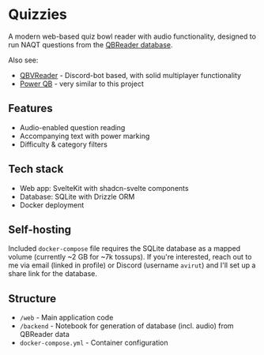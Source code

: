 # Quizzies

A modern web-based quiz bowl reader with audio functionality, designed to run NAQT questions from the [QBReader database](https://www.qbreader.org/database/).

Also see:
- [QBVReader](https://hsquizbowl.org/forums/viewtopic.php?t=28652) - Discord-bot based, with solid multiplayer functionality
- [Power QB](https://www.powerqb.org/) - very similar to this project

## Features

- Audio-enabled question reading
- Accompanying text with power marking
- Difficulty & category filters

## Tech stack

- Web app: SvelteKit with shadcn-svelte components
- Database: SQLite with Drizzle ORM
- Docker deployment

## Self-hosting

Included `docker-compose` file requires the SQLite database as a mapped volume (currently ~2 GB for ~7k tossups). If you're interested, reach out to me via email (linked in profile) or Discord (username `avirut`) and I'll set up a share link for the database.

## Structure

- `/web` - Main application code
- `/backend` - Notebook for generation of database (incl. audio) from QBReader data
- `docker-compose.yml` - Container configuration